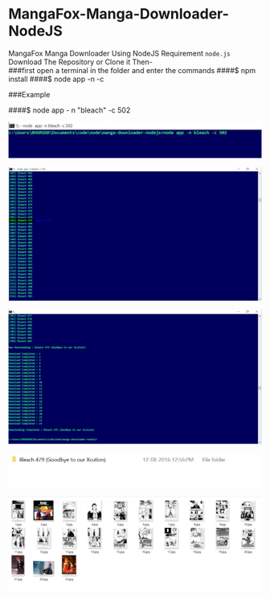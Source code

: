 # MangaFox-Manga-Downloader-NodeJS
MangaFox Manga Downloader Using NodeJS
Requirement `node.js`
Download The Repository or Clone it Then-  
###first open a terminal in the folder and enter the commands
####$ npm install
####$ node app -n <Manga Name> -c <Chapter Serial Number>

###Example

####$ node app - n "bleach" -c 502

![Scrrenshot 1](https://raw.githubusercontent.com/MaxySpark/MangaFox-Manga-Downloader-NodeJS/master/screenshots/manga1.JPG "Scrrenshot 1")

![Scrrenshot 2](https://raw.githubusercontent.com/MaxySpark/MangaFox-Manga-Downloader-NodeJS/master/screenshots/manga2.JPG "Scrrenshot 2")

![Scrrenshot 3](https://raw.githubusercontent.com/MaxySpark/MangaFox-Manga-Downloader-NodeJS/master/screenshots/manga3.JPG "Scrrenshot 3")

![Scrrenshot 4](https://raw.githubusercontent.com/MaxySpark/MangaFox-Manga-Downloader-NodeJS/master/screenshots/manga4.JPG "Scrrenshot 4")

![Scrrenshot 5](https://raw.githubusercontent.com/MaxySpark/MangaFox-Manga-Downloader-NodeJS/master/screenshots/manga5.JPG "Scrrenshot 5")